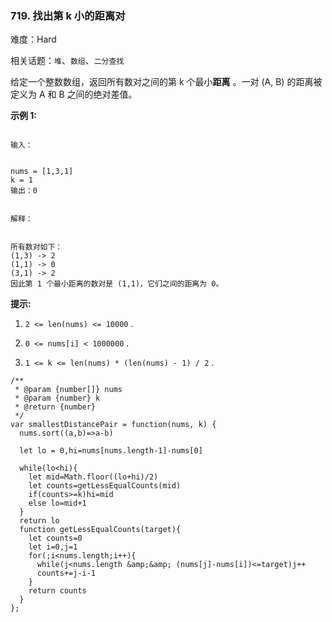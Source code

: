 ### 719. 找出第 k 小的距离对

难度：Hard

相关话题：`堆`、`数组`、`二分查找`

给定一个整数数组，返回所有数对之间的第 k 个最小**距离** 。一对 (A, B) 的距离被定义为 A 和 B 之间的绝对差值。



**示例 1:** 





```

输入：


nums = [1,3,1]
k = 1
输出：0

 
解释：


所有数对如下：
(1,3) -> 2
(1,1) -> 0
(3,1) -> 2
因此第 1 个最小距离的数对是 (1,1)，它们之间的距离为 0。

```


**提示:** 




1.  `2 <= len(nums) <= 10000` .

2.  `0 <= nums[i] < 1000000` .

3.  `1 <= k <= len(nums) * (len(nums) - 1) / 2` .






```
/**
 * @param {number[]} nums
 * @param {number} k
 * @return {number}
 */
var smallestDistancePair = function(nums, k) {
  nums.sort((a,b)=>a-b)

  let lo = 0,hi=nums[nums.length-1]-nums[0]

  while(lo<hi){
    let mid=Math.floor((lo+hi)/2)
    let counts=getLessEqualCounts(mid)
    if(counts>=k)hi=mid
    else lo=mid+1
  }
  return lo
  function getLessEqualCounts(target){
    let counts=0
    let i=0,j=1
    for(;i<nums.length;i++){
      while(j<nums.length &amp;&amp; (nums[j]-nums[i])<=target)j++
      counts+=j-i-1
    }
    return counts
  }
};



```

